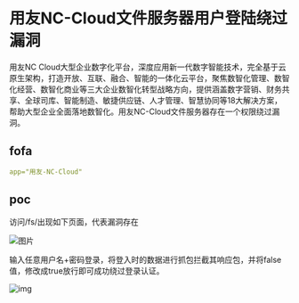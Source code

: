 # 用友NC-Cloud文件服务器用户登陆绕过漏洞

   用友NC Cloud大型企业数字化平台，深度应用新一代数字智能技术，完全基于云原生架构，打造开放、互联、融合、智能的一体化云平台，聚焦数智化管理、数智化经营、数智化商业等三大企业数智化转型战略方向，提供涵盖数字营销、财务共享、全球司库、智能制造、敏捷供应链、人才管理、智慧协同等18大解决方案，帮助大型企业全面落地数智化。用友NC-Cloud文件服务器存在一个权限绕过漏洞。

## fofa

```yaml
app="用友-NC-Cloud"
```

## poc

访问/fs/出现如下页面，代表漏洞存在

![图片](https://sydgz2-1310358933.cos.ap-guangzhou.myqcloud.com/pic/202407171304499.webp)

输入任意用户名+密码登录，将登入时的数据进行抓包拦截其响应包，并将false值，修改成true放行即可成功绕过登录认证。

![img](https://sydgz2-1310358933.cos.ap-guangzhou.myqcloud.com/pic/202407171305886.png)